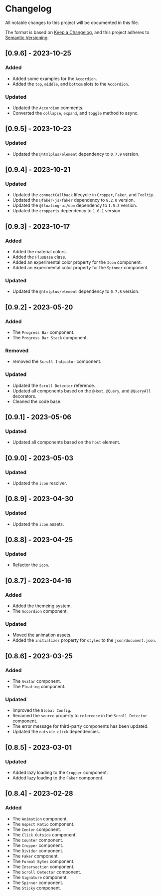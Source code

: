 # Changelog

All notable changes to this project will be documented in this file.

The format is based on [Keep a Changelog](https://keepachangelog.com/en/1.0.0/),
and this project adheres to [Semantic Versioning](https://semver.org/spec/v2.0.0.html).

## [0.9.6] - 2023-10-25

### Added

- Added some examples for the `Accordion`.
- Added the `top`, `middle`, and `bottom` slots to the `Accordion`.

### Updated

- Updated the `Accordion` comments.
- Converted the `collapse`, `expand`, and `toggle` method to async.

## [0.9.5] - 2023-10-23

### Updated

- Updated the `@htmlplus/element` dependency to `0.7.9` version.

## [0.9.4] - 2023-10-21

### Updated

- Updated the `connectCallback` lifecycle in `Cropper`, `Faker`, and `Tooltip`.
- Updated the `@faker-js/faker` dependency to `8.2.0` version.
- Updated the `@floating-ui/dom` dependency to `1.5.3` version.
- Updated the `cropperjs` dependency to `1.6.1` version.

## [0.9.3] - 2023-10-17

### Added

- Added the material colors.
- Added the `PlusBase` class.
- Added an experimental color property for the `Icon` component.
- Added an experimental color property for the `Spinner` component.

### Updated

- Updated the `@htmlplus/element` dependency to `0.7.8` version.

## [0.9.2] - 2023-05-20

### Added

- The `Progress Bar` component.
- The `Progress Bar Stack` component.

### Removed

- removed the `Scroll Indicator` component.

### Updated

- Updated the `Scroll Detector` reference.
- Updated all components based on the `@Host`, `@Query`, and `@QueryAll` decorators.
- Cleaned the code base.

## [0.9.1] - 2023-05-06

### Updated

- Updated all components based on the `host` element.

## [0.9.0] - 2023-05-03

### Updated

- Updated the `icon` resolver.

## [0.8.9] - 2023-04-30

### Updated

- Updated the `icon` assets.

## [0.8.8] - 2023-04-25

### Updated

- Refactor the `icon`.

## [0.8.7] - 2023-04-16

### Added

- Added the themeing system.
- The `Accordion` component.

### Updated

- Moved the animation assets.
- Added the `initializer` property for `styles` to the `json/document.json`.

## [0.8.6] - 2023-03-25

### Added

- The `Avatar` component.
- The `Floating` component.

### Updated

- Improved the `Global Config`.
- Renamed the `source` property to `reference` in the `Scroll Detector` component.
- The error message for third-party components has been updated.
- Updated the `outside click` dependencies.

## [0.8.5] - 2023-03-01

### Updated

- Added lazy loading to the `Cropper` component.
- Added lazy loading to the `Faker` component.

## [0.8.4] - 2023-02-28

### Added

- The `Animation` component.
- The `Aspect Ratio` component.
- The `Center` component.
- The `Click Outside` component.
- The `Counter` component.
- The `Cropper` component.
- The `Divider` component.
- The `Faker` component.
- The `Format Bytes` component.
- The `Intersection` component.
- The `Scroll Detector` component.
- The `Signature` component.
- The `Spinner` component.
- The `Sticky` component.
